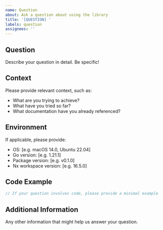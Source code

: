 ```yaml
---
name: Question
about: Ask a question about using the library
title: '[QUESTION] '
labels: question
assignees: ''
---
```


## Question

Describe your question in detail. Be specific!

## Context

Please provide relevant context, such as:

- What are you trying to achieve?
- What have you tried so far?
- What documentation have you already referenced?

## Environment

If applicable, please provide:

- OS: [e.g. macOS 14.0, Ubuntu 22.04]
- Go version: [e.g. 1.21.1]
- Package version: [e.g. v0.1.0]
- Nx workspace version: [e.g. 16.5.0]

## Code Example

```go
// If your question involves code, please provide a minimal example
```

## Additional Information

Any other information that might help us answer your question.
